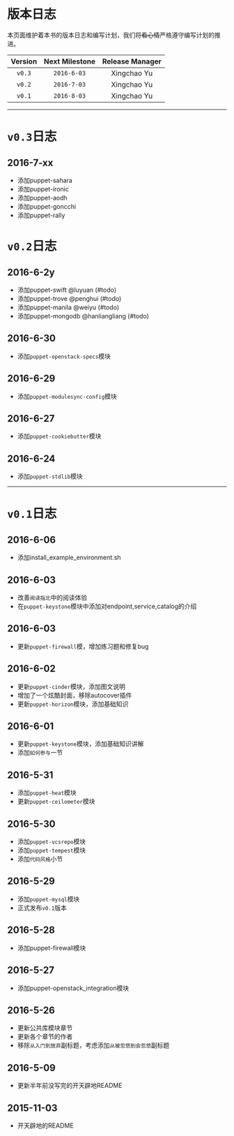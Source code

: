 # 版本日志

本页面维护着本书的版本日志和编写计划，我们将~~看心情~~严格遵守编写计划的推进。

|Version|Next Milestone|Release Manager| 
|:---:|:---:|:---:|
|`v0.3`| `2016-6-03`| Xingchao Yu  |
|`v0.2`| `2016-7-03`| Xingchao Yu  |
|`v0.1`| `2016-8-03`| Xingchao Yu  |


---
# `v0.3`日志
## 2016-7-xx
  - 添加puppet-sahara
  - 添加puppet-ironic
  - 添加puppet-aodh
  - 添加puppet-goncchi
  - 添加puppet-rally
# `v0.2`日志

## 2016-6-2y
  - 添加puppet-swift @luyuan (#todo)
  - 添加puppet-trove @penghui (#todo)
  - 添加puppet-manila @weiyu (#todo)
  - 添加puppet-mongodb @hanliangliang (#todo)

## 2016-6-30
  - 添加`puppet-openstack-specs`模块

## 2016-6-29
  - 添加`puppet-modulesync-config`模块

## 2016-6-27
  - 添加`puppet-cookiebutter`模块

## 2016-6-24
  - 添加`puppet-stdlib`模块

---
# `v0.1`日志

## 2016-6-06
  - 添加install_example_environment.sh

## 2016-6-03
  - 改善`阅读指北`中的阅读体验
  - 在`puppet-keystone`模块中添加对endpoint,service,catalog的介绍

## 2016-6-03
  - 更新`puppet-firewall`模，增加练习题和修复bug

## 2016-6-02
  - 更新`puppet-cinder`模块，添加图文说明
  - 增加了一个炫酷封面，移除autocover插件
  - 更新`puppet-horizon`模块，添加基础知识

## 2016-6-01
  - 更新`puppet-keystone`模块，添加基础知识讲解
  - 添加`如何参与`一节
 
## 2016-5-31
  - 添加`puppet-heat`模块
  - 更新`puppet-ceilometer`模块

## 2016-5-30
  - 添加`puppet-vcsrepo`模块
  - 添加`puppet-tempest`模块
  - 添加`代码风格`小节

## 2016-5-29
  - 添加`puppet-mysql`模块
  - 正式发布`v0.1`版本

## 2016-5-28
  - 添加puppet-firewall模块

## 2016-5-27
  - 添加puppet-openstack_integration模块

## 2016-5-26 
  - 更新公共库模块章节
  - 更新各个章节的作者
  - 移除`从入门到放弃`副标题，考虑添加`从被忽悠到会忽悠`副标题

## 2016-5-09
  - 更新半年前没写完的开天辟地README

## 2015-11-03
  - 开天辟地的README
